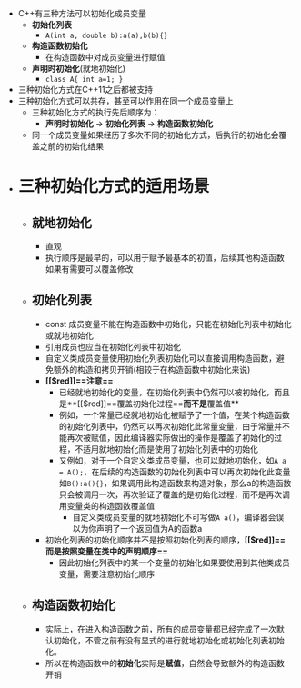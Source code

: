 - C++有三种方法可以初始化成员变量
	- **初始化列表**
		- ``A(int a, double b):a(a),b(b){}``
	- **构造函数初始化**
		- 在构造函数中对成员变量进行赋值
	- **声明时初始化**(就地初始化)
		- ``class A{ int a=1; }``
- 三种初始化方式在C++11之后都被支持
- 三种初始化方式可以共存，甚至可以作用在同一个成员变量上
	- 三种初始化方式的执行先后顺序为：
		- **声明时初始化** -> **初始化列表** -> **构造函数初始化**
	- 同一个成员变量如果经历了多次不同的初始化方式，后执行的初始化会覆盖之前的初始化结果
- # 三种初始化方式的适用场景
	- ## 就地初始化
		- 直观
		- 执行顺序是最早的，可以用于赋予最基本的初值，后续其他构造函数如果有需要可以覆盖修改
	- ## 初始化列表
		- const 成员变量不能在构造函数中初始化，只能在初始化列表中初始化或就地初始化
		- 引用成员也应当在初始化列表中初始化
		- 自定义类成员变量使用初始化列表初始化可以直接调用构造函数，避免额外的构造和拷贝开销(相较于在构造函数中初始化来说)
		- **[[$red]]==注意==**
			- 已经就地初始化的变量，在初始化列表中仍然可以被初始化，而且是**[[$red]]==覆盖初始化过程==**而不是**覆盖值**
			- 例如，一个常量已经就地初始化被赋予了一个值，在某个构造函数的初始化列表中，仍然可以再次初始化此常量变量，由于常量并不能再次被赋值，因此编译器实际做出的操作是覆盖了初始化的过程，不适用就地初始化而是使用了初始化列表中的初始化
			- 又例如，对于一个自定义类成员变量，也可以就地初始化，如``A a = A();``，在后续的构造函数的初始化列表中可以再次初始化此变量如``B():a(){}``，如果调用此构造函数来构造对象，那么a的构造函数只会被调用一次，再次验证了覆盖的是初始化过程，而不是再次调用变量类的构造函数覆盖值
				- 自定义类成员变量的就地初始化不可写做``A a()``，编译器会误以为你声明了一个返回值为A的函数a
		- 初始化列表的初始化顺序并不是按照初始化列表的顺序，**[[$red]]==而是按照变量在类中的声明顺序==**
			- 因此初始化列表中的某一个变量的初始化如果要使用到其他类成员变量，需要注意初始化顺序
	- ## 构造函数初始化
		- 实际上，在进入构造函数之前，所有的成员变量都已经完成了一次默认初始化，不管之前有没有显式的进行就地初始化或初始化列表初始化。
		- 所以在构造函数中的**初始化**实际是**赋值**，自然会导致额外的构造函数开销